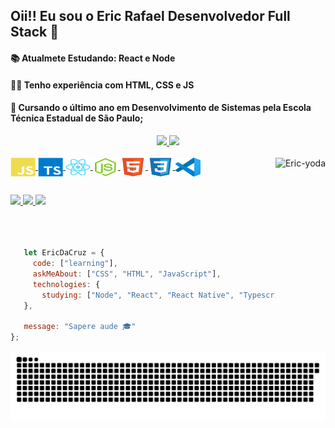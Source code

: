 ## Oii!! Eu sou o Eric Rafael Desenvolvedor Full Stack 👋

#### 📚 Atualmete Estudando: React e Node
#### 👨‍💻 Tenho experiência com HTML, CSS e JS
#### 📘 Cursando o último ano em Desenvolvimento de Sistemas pela Escola Técnica Estadual de São Paulo;

<div align="center">
  <a href="https://github.com/EricDaCruz">
  <img height="180em" src="https://github-readme-stats.vercel.app/api?username=EricDaCruz&show_icons=true&theme=tokyonight&include_all_commits=true&count_private=true"/>
  <img height="180em" src="https://github-readme-stats.vercel.app/api/top-langs?username=EricDaCruz&layout=compact&langs_count=7&theme=tokyonight"/>
</div>
  
 <div style="display: inline_block"><br>
  <img align="center" alt="Eric-Js" height="30" width="40" src="https://raw.githubusercontent.com/devicons/devicon/master/icons/javascript/javascript-plain.svg">
  <img align="center" alt="Eric-Js" height="30" width="40" src="https://raw.githubusercontent.com/devicons/devicon/master/icons/typescript/typescript-plain.svg">
  <img align="center" alt="Eric-React" height="30" width="40" src="https://raw.githubusercontent.com/devicons/devicon/master/icons/react/react-original.svg">
  <img align="center" alt="Eric-Node" height="30" width="40" src="https://github.com/devicons/devicon/blob/master/icons/nodejs/nodejs-original.svg">
  <img align="center" alt="Eric-HTML" height="30" width="40" src="https://raw.githubusercontent.com/devicons/devicon/master/icons/html5/html5-original.svg">
  <img align="center" alt="Eric-CSS" height="30" width="40" src="https://raw.githubusercontent.com/devicons/devicon/master/icons/css3/css3-original.svg">
  <img align="center" alt="Eric-VSCode" height="30" width="40" src="https://github.com/devicons/devicon/blob/master/icons/vscode/vscode-original.svg">
  <img align="right" alt="Eric-yoda" widht="150" height="150" src="https://programadoresdepre.com.br/wp-content/uploads/2020/04/pacote-fullstack-danki-code.gif">
</div>
  
  ##
  
  <div> 
    <a href="https://www.instagram.com/e_cruzx/" target="_blank">
      <img src="https://img.shields.io/badge/-Instagram-%23E4405F?style=for-the-badge&logo=instagram&logoColor=white" target="_blank">
    </a>
    <a href = "mailto:rafaeleric40@gmail.com">
      <img src="https://img.shields.io/badge/-Gmail-%23333?style=for-the-badge&logo=gmail&logoColor=white" target="_blank">
    </a>
    <a href="https://www.linkedin.com/in/eric-da-cruz-rafael-a60056174/" target="_blank">
      <img src="https://img.shields.io/badge/-LinkedIn-%230077B5?style=for-the-badge&logo=linkedin&logoColor=white" target="_blank">
    </a> 
  </div>
  
  <br />
   <br />
  <br />
  
 ```javascript
    let EricDaCruz = {
      code: ["learning"],
      askMeAbout: ["CSS", "HTML", "JavaScript"],
      technologies: {
        studying: ["Node", "React", "React Native", "Typescript", "MongoDB"]
    },
        
    message: "Sapere aude 🎓"
};

 ```
  
   ![Snake animation](https://github.com/EricDaCruz/EricDaCruz/blob/output/github-contribution-grid-snake.svg)
